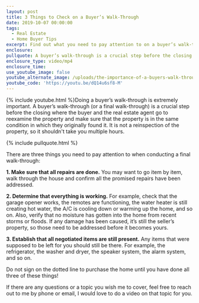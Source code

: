 ```yaml
---
layout: post
title: 3 Things to Check on a Buyer’s Walk-Through
date: 2019-10-07 00:00:00
tags:
  - Real Estate
  - Home Buyer Tips
excerpt: Find out what you need to pay attention to on a buyer’s walk-through.
enclosure:
pullquote: A buyer’s walk-through is a crucial step before the closing.
enclosure_type: video/mp4
enclosure_time:
use_youtube_image: false
youtube_alternate_image: /uploads/the-importance-of-a-buyers-walk-through-youtube.jpg
youtube_code: 'https://youtu.be/dQ14u6sf8-M'
---
```


{% include youtube.html %}Doing a buyer’s walk-through is extremely important. A buyer’s walk-through (or a final walk-through) is a crucial step before the closing where the buyer and the real estate agent go to reexamine the property and make sure that the property is in the same condition in which they originally found it. It is not a reinspection of the property, so it shouldn't take you multiple hours.

{% include pullquote.html %}

There are three things you need to pay attention to when conducting a final walk-through:

**1\. Make sure that all repairs are done.** You may want to go item by item, walk through the house and confirm all the promised repairs have been addressed.

**2\. Determine that everything is working.** For example, check that the garage opener works, the remotes are functioning, the water heater is still creating hot water, the A/C is cooling down or warming up the home, and so on. Also, verify that no moisture has gotten into the home from recent storms or floods. If any damage has been caused, it’s still the seller’s property, so those need to be addressed before it becomes yours.&nbsp;

**3\. Establish that all negotiated items are still present.** Any items that were supposed to be left for you should still be there. For example, the refrigerator, the washer and dryer, the speaker system, the alarm system, and so on.&nbsp;

Do not sign on the dotted line to purchase the home until you have done all three of these things\!&nbsp;

If there are any questions or a topic you wish me to cover, feel free to reach out to me by phone or email, I would love to do a video on that topic for you.<br>&nbsp;